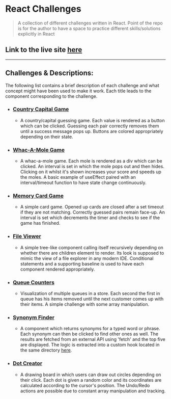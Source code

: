 # React Challenges

> A collection of different challenges written in React. Point of the repo is for the author to have a space to practice different skills/solutions explicitly in React

## Link to the live site [here](https://kralmarko123.github.io/react-challenges)

---

## Challenges & Descriptions:

The following list contains a brief description of each challenge and what concept might have been used to make it work. Each title leads to the component corresponding to the challenge.

- ### [Country Capital Game](./src/components/CountryCapitalGame/CountryCapitalGame.jsx)

  - A country/capital guessing game. Each value is rendered as a button which can be clicked. Guessing each pair correctly removes them until a success message pops up. Buttons are colored appropriately depending on their state.

- ### [Whac-A-Mole Game](./src/components/WhacAMole/WhacAMole.jsx)

  - A whac-a-mole game. Each mole is rendered as a div which can be clicked. An interval is set in which the mole pops out and then hides. Clicking on it whilst it's shown increases your score and speeds up the moles. A basic example of useEffect paired with an interval/timeout function to have state change continuously.

- ### [Memory Card Game](./src/components/MemoryCardGame/MemoryCardGame.jsx)

  - A simple card game. Opened up cards are closed after a set timeout if they are not matching. Correctly guessed pairs remain face-up. An interval is set which decrements the timer and checks to see if the game has finished.

- ### [File Viewer](./src/components/FileViewer/FileViewer.jsx)

  - A simple tree-like component calling itself recursively depending on whether there are children element to render. Its look is supposed to mimic the view of a file explorer in any modern IDE. Conditional statements and a supporting baseline is used to have each component rendered appropriately.

- ### [Queue Counters](./src/components/QueueCounters/QueueCounters.jsx)

  - Visualization of multiple queues in a store. Each second the first in queue has his items removed until the next customer comes up with their items. A simple challenge with some array manipulation.

- ### [Synonym Finder](./src/components/SynonymFinder/SynonymFinder.jsx)

  - A component which returns synonyms for a typed word or phrase. Each synonym can then be clicked to find other ones as well. The results are fetched from an external API using 'fetch' and the top five are displayed. The logic is extracted into a custom hook located in the same directory [here](./src/components/SynonymFinder/useGetSynonyms.jsx).

- ### [Dot Creator](./src/components/DotCreator/DotCreator.jsx)

  - A drawing board in which users can draw out circles depending on their click. Each dot is given a random color and its coordinates are calculated according to the cursor's position. The Undo/Redo actions are possible due to constant array manipulation and tracking.
